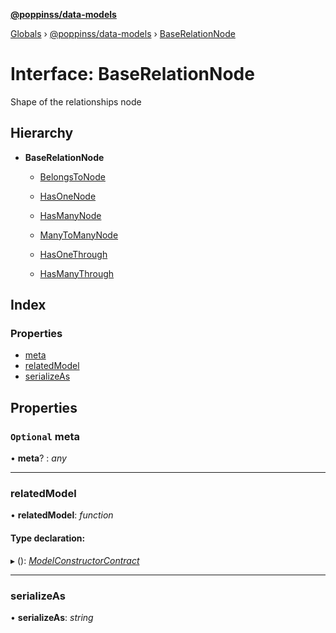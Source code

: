 **[@poppinss/data-models](../README.md)**

[Globals](../README.md) › [@poppinss/data-models](../modules/_poppinss_data_models.md) › [BaseRelationNode](_poppinss_data_models.baserelationnode.md)

# Interface: BaseRelationNode

Shape of the relationships node

## Hierarchy

* **BaseRelationNode**

  * [BelongsToNode](_poppinss_data_models.belongstonode.md)

  * [HasOneNode](_poppinss_data_models.hasonenode.md)

  * [HasManyNode](_poppinss_data_models.hasmanynode.md)

  * [ManyToManyNode](_poppinss_data_models.manytomanynode.md)

  * [HasOneThrough](_poppinss_data_models.hasonethrough.md)

  * [HasManyThrough](_poppinss_data_models.hasmanythrough.md)

## Index

### Properties

* [meta](_poppinss_data_models.baserelationnode.md#optional-meta)
* [relatedModel](_poppinss_data_models.baserelationnode.md#relatedmodel)
* [serializeAs](_poppinss_data_models.baserelationnode.md#serializeas)

## Properties

### `Optional` meta

• **meta**? : *any*

___

###  relatedModel

• **relatedModel**: *function*

#### Type declaration:

▸ (): *[ModelConstructorContract](_poppinss_data_models.modelconstructorcontract.md)*

___

###  serializeAs

• **serializeAs**: *string*